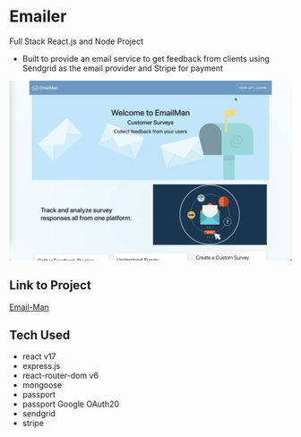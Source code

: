 # Emailer

Full Stack React.js and Node Project

- Built to provide an email service to get feedback from clients using Sendgrid as the email provider and Stripe for payment
<p></p>

<img src="./client/src/images/demo.gif" width="600">

## Link to Project

[Email-Man](https://emailman.herokuapp.com/)

## Tech Used

- react v17
- express.js
- react-router-dom v6
- mongoose
- passport
- passport Google OAuth20
- sendgrid
- stripe
